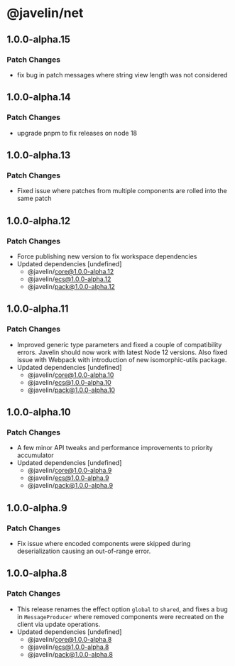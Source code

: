 # @javelin/net

## 1.0.0-alpha.15

### Patch Changes

- fix bug in patch messages where string view length was not considered

## 1.0.0-alpha.14

### Patch Changes

- upgrade pnpm to fix releases on node 18

## 1.0.0-alpha.13

### Patch Changes

- Fixed issue where patches from multiple components are rolled into the same patch

## 1.0.0-alpha.12

### Patch Changes

- Force publishing new version to fix workspace dependencies
- Updated dependencies [undefined]
  - @javelin/core@1.0.0-alpha.12
  - @javelin/ecs@1.0.0-alpha.12
  - @javelin/pack@1.0.0-alpha.12

## 1.0.0-alpha.11

### Patch Changes

- Improved generic type parameters and fixed a couple of compatibility errors. Javelin should now work with latest Node 12 versions. Also fixed issue with Webpack with introduction of new isomorphic-utils package.
- Updated dependencies [undefined]
  - @javelin/core@1.0.0-alpha.10
  - @javelin/ecs@1.0.0-alpha.10
  - @javelin/pack@1.0.0-alpha.10

## 1.0.0-alpha.10

### Patch Changes

- A few minor API tweaks and performance improvements to priority accumulator
- Updated dependencies [undefined]
  - @javelin/core@1.0.0-alpha.9
  - @javelin/ecs@1.0.0-alpha.9
  - @javelin/pack@1.0.0-alpha.9

## 1.0.0-alpha.9

### Patch Changes

- Fix issue where encoded components were skipped during deserialization causing an out-of-range error.

## 1.0.0-alpha.8

### Patch Changes

- This release renames the effect option `global` to `shared`, and fixes a bug in `MessageProducer` where removed components were recreated on the client via update operations.
- Updated dependencies [undefined]
  - @javelin/core@1.0.0-alpha.8
  - @javelin/ecs@1.0.0-alpha.8
  - @javelin/pack@1.0.0-alpha.8
